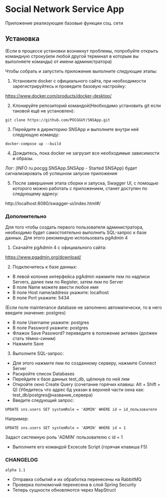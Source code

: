 # Social Network Service App

Приложение реализующее базовые функции соц. сети

## Установка
(Если в процессе установки возникнут проблемы, попробуйте открыть командную строку(или любой другой терминал в которым вы выполняете команды) от имени администратора)

Чтобы собрать и запустить приложение выполните следующие этапы:
1. Установите docker с официального сайта, при необходимости зарегистрируйтесь и проведите базовую настройку:

https://www.docker.com/products/docker-desktop/

2. Клонируйте репозиторий командой(Необходимо установить git если таковой ещё не установлен):

`git clone https://github.com/POCGGUY/SNSApp.git`

3. Перейдите в директорию SNSApp и выполните внутри неё следующую команду:

`docker-compose up --build`

4. Дождитесь, пока docker не загрузит все необходимые зависимости и образы.

Лог: (INFO  ru.pocgg.SNSApp.SNSApp - Started SNSApp) будет сигнализировать об успешном запуске приложения

5. После завершения этапа сборки и запуска, Swagger UI, с помощью которого можно работать с приложением, станет доступен по следующему адресу:

http://localhost:8080/swagger-ui/index.html#/

### Дополнительно

Для того чтобы создать первого пользователя администратора, необходимо будет самостоятельно выполнить SQL-запрос к базе данных.
Для этого рекомендую использовать pgAdmin 4

1. Скачайте pgAdmin 4  с официального сайта:

https://www.pgadmin.org/download/

2. Подключитесь к базе данных:

- В левой колонке интерфейса pgAdmin нажмите пкм по надписи Servers, далее лкм по Register, затем лкм по Server
- В поле Name можете ввести любое имя
- В поле Host name/address укажите: localhost
- В поле Port укажите: 5434

(Если поле maintenance database не заполнено автоматически, то в него введите значение: postgres)
- В поле Username укажите: postgres
- В поле Password укажите: postgres
- Флажок Save Password? переведите в положение активен (должен стать тёмно-синим)
- Нажмите Save

3. Выполните SQL-запрос:
- Для этого нажмите пкм по созданному серверу, нажмите Connect Server
- Раскройте список Databases
- Перейдите к базе данных test_db, щёлкнув по ней лкм
- Откройте окно Create Query (сочетание горячих клавиш: Alt + Shift + Q)
(Убедитесь что адрес бд указан в верхней части окна как: test_db/postgres@название_сервера)
- Введите следующий запрос:

`UPDATE sns.users SET systemRole = 'ADMIN' WHERE id = id_пользователя`

Например:

`UPDATE sns.users SET systemRole = 'ADMIN' WHERE id = 1`

Задаст системную роль 'ADMIN' пользователю с id = 1

- Выполните его командой Excecute Script (горячая клавиша F5)

### CHANGELOG
`alpha 1.1`
- Отправка событий и их обработка перенесены на RabbitMQ
- Проверка полномочий перенесена в слой Spring Security
- Теперь сущности обновляются через MapStruct
